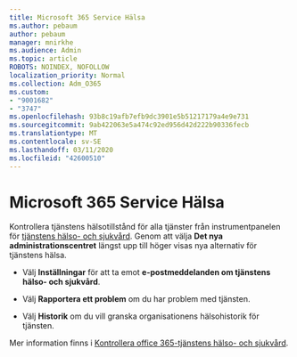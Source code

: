 ```yaml
---
title: Microsoft 365 Service Hälsa
ms.author: pebaum
author: pebaum
manager: mnirkhe
ms.audience: Admin
ms.topic: article
ROBOTS: NOINDEX, NOFOLLOW
localization_priority: Normal
ms.collection: Adm_O365
ms.custom:
- "9001682"
- "3747"
ms.openlocfilehash: 93b8c19afb7efb9dc3901e5b51217179a4e9e731
ms.sourcegitcommit: 9ab422063e5a474c92ed956d42d222b90336fecb
ms.translationtype: MT
ms.contentlocale: sv-SE
ms.lasthandoff: 03/11/2020
ms.locfileid: "42600510"
---
```

# <a name="microsoft-365-service-health"></a>Microsoft 365 Service Hälsa


Kontrollera tjänstens hälsotillstånd för alla tjänster från instrumentpanelen för [tjänstens hälso- och sjukvård](https://admin.microsoft.com/Adminportal/Home?source=applauncher#/servicehealth). Genom att välja **Det nya administrationscentret** längst upp till höger visas nya alternativ för tjänstens hälsa.

- Välj **Inställningar** för att ta emot **e-postmeddelanden om tjänstens hälso- och sjukvård**.

- Välj **Rapportera ett problem** om du har problem med tjänsten.

- Välj **Historik** om du vill granska organisationens hälsohistorik för tjänsten. 

Mer information finns i [Kontrollera office 365-tjänstens hälso- och sjukvård](https://docs.microsoft.com/office365/enterprise/view-service-health). 